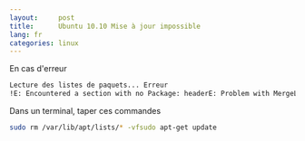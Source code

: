 ```yaml
---
layout:     post
title:      Ubuntu 10.10 Mise à jour impossible
lang: fr
categories: linux
---
```


En cas d'erreur

```sh 
Lecture des listes de paquets... Erreur 
!E: Encountered a section with no Package: headerE: Problem with MergeList /var/lib/apt/lists/fr.archive.ubuntu.com_ubuntu_dists_maverick-updates_main_binary-i386_PackagesE: Les listes de paquets ou le fichier « status » ne peuvent être analysés ou lus.
``` 

Dans un terminal, taper ces commandes

```sh 
sudo rm /var/lib/apt/lists/* -vfsudo apt-get update
``` 